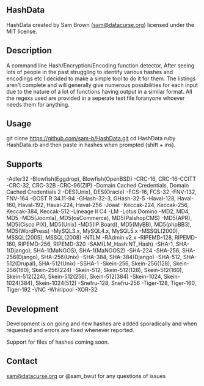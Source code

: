 ## HashData

HashData created by Sam Brown (sam@datacurse.org) licensed under the MIT license.

## Description

A command line Hash/Encryption/Encoding function detector, After seeing lots of people in the past struggling to identify various hashes and encodings etc I decided to make a simple tool to do it for them. The listings aren't complete and will generally give numerous possibilities for each input due to the nature of a lot of functions having output in a similar format. All the regexs used are provided in a seperate text file foranyone whoever needs them for anything.

## Usage

git clone https://github.com/sam-b/HashData.git
cd HashData
ruby HashData.rb
and then paste in hashes when prompted (shift + ins).

## Supports

-Adler32
-Blowfish(Eggdrop), Blowfish(OpenBSD)
-CRC-16, CRC-16-CCITT
-CRC-32, CRC-32B
-CRC-96(ZIP)
-Domain Cached Credentials, Domain Cached Credentials 2
-DES(Unix), DES(Oracle)
-FCS-16, FCS-32
-FNV-132, FNV-164
-GOST R 34.11-94
-GHash-32-3, GHash-32-5
-Haval-128, Haval-160, Haval-192, Haval-224, Haval-256
-Joaat
-Keccak-224, Keccak-256, Keccak-384, Keccak-512
-Lineage II C4
-LM
-Lotus Domino
-MD2, MD4, MD5
-MD5(Joomla), MD5(osCommerce), MD5(PalshopCMS)
-MD5(APR), MD5(Cisco PIX), MD5(Unix)
-MD5(IP.Board), MD5(MyBB), MD5(phpBB3), MD5(WordPress)
-MySQL3.x, MySQL4.x, MySQL5.x
-MSSQL(2000), MSSQL(2005), MSSQL(2008)
-NTLM
-RAdmin v2.x
-RIPEMD-128, RIPEMD-160, RIPEMD-256, RIPEMD-320
-SAM(LM_Hash:NT_Hash)
-SHA-1, SHA-1(Django), SHA-1(MaNGOS), SHA-1(MaNGOS2)
-SHA-224
-SHA-256, SHA-256(Django), SHA-256(Unix)
-SHA-384, SHA-384(Django)
-SHA-512, SHA-512(Drupal), SHA-512(Unix)
-SSHA-1
-Skein-256, Skein-256(128), Skein-256(160), Skein-256(224)
-Skein-512, Skein-512(128), Skein-512(160), Skein-512(224), Skein-512(256), Skein-512(384)
-Skein-1024, Skein-1024(384), Skein-1024(512)
-Snefru-128, Snefru-256
-Tiger-128, Tiger-160, Tiger-192
-VNC
-Whirlpool
-XOR-32

## Development

Development is on going and new hashes are added sporadically and when requested and errors are fixed whenever reported.

Support for files of hashes coming soon.

## Contact
sam@datacurse.org or @sam_bwut for any questions of issues
